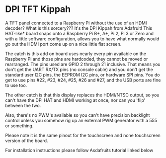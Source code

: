 <!--
---
name: DPI TFT Kippah
class: board
type: display
formfactor: HAT
manufacturer: Adafruit
description: Run 40 pin TFT's of a Raspberry Pi
url: https://learn.adafruit.com/adafruit-dpi-display-kippah-ttl-tft
buy: https://www.adafruit.com/products/2453
image: adafruit-tft-kippah.png 
pincount: 40
eeprom: no
power:
  '1':
  '2':
ground:
  '9':
  '25':
  '39':
  '34':
  '30':
  '20':
  '14':
  '6': 
pin:
  '3':
  '5':
  '7': 
  '29':
  '31':
  '26':
  '24':
  '21':
  '19':
  '23': 
  '32':
  '33':
  '8':
  '10':
  '36':
  '11':
  '12':
  '35':
  '38':
  '40':
-->
# DPI TFT Kippah
 
A TFT panel connected to a Raspberry Pi without the use of an HDMI decoder? What is this sorcery??? It's the DPI Kippah from Adafruit! This HAT-like* board snaps onto a Raspberry Pi B+, A+, Pi 2, Pi 3 or Zero and with a little software configuration, allows you to have what normally would go out the HDMI port come up on a nice little flat screen.

The catch is this add on board uses nearly every pin available on the Raspberry Pi and those pins are hardcoded, they cannot be moved or rearranged. The pins used are GPIO 2 through 21 inclusive. That means you don't get the UART RX/TX pins (no console cable) and you don't get the standard user I2C pins, the EEPROM I2C pins, or hardware SPI pins. You do get to use pins #22, #23, #24, #25, #26 and #27, and the USB ports are fine to use too.

The other catch is that this display replaces the HDMI/NTSC output, so you can't have the DPI HAT and HDMI working at once, nor can you 'flip' between the two.

Also, there's no PWM's available so you can't have precision backlight control unless you somehow rig up an external PWM generator with a 555 or something.

Please note it is the same pinout for the touchscreen and none touchscreen version of the board.
 
For installation instructions please follow Asdafruits tutorial linked below
